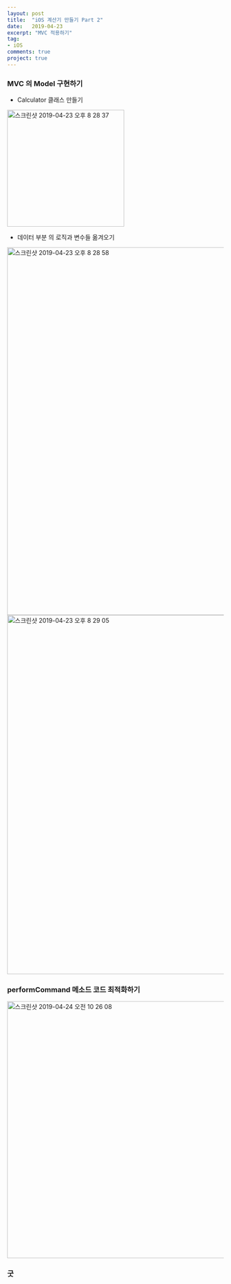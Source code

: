 ```yaml
---
layout: post
title:  "iOS 계산기 만들기 Part 2"
date:   2019-04-23
excerpt: "MVC 적용하기"
tag:
- iOS
comments: true
project: true
---
```


### MVC 의 Model 구현하기
* Calculator 클래스 만들기
<img width="272" alt="스크린샷 2019-04-23 오후 8 28 37" src="https://user-images.githubusercontent.com/38423205/59762541-6feb7480-92d2-11e9-95f6-5c151a0092b4.png">

* 데이터 부분 의 로직과 변수들 옮겨오기
<img width="856" alt="스크린샷 2019-04-23 오후 8 28 58" src="https://user-images.githubusercontent.com/38423205/59762539-6f52de00-92d2-11e9-898d-3f8e1067b01a.png">

<img width="836" alt="스크린샷 2019-04-23 오후 8 29 05" src="https://user-images.githubusercontent.com/38423205/59762619-94475100-92d2-11e9-8153-d10fe78e2bcc.png">


### performCommand 메소드 코드 최적화하기
<img width="598" alt="스크린샷 2019-04-24 오전 10 26 08" src="https://user-images.githubusercontent.com/38423205/59762561-78dc4600-92d2-11e9-8f10-ed3b80dd50bb.png">



### 굿
